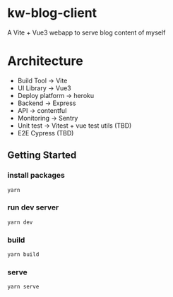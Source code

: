 # kw-blog-client

A Vite + Vue3 webapp to serve blog content of myself

# Architecture

- Build Tool -> Vite
- UI Library -> Vue3
- Deploy platform -> heroku
- Backend -> Express
- API -> contentful
- Monitoring -> Sentry
- Unit test -> Vitest + vue test utils (TBD)
- E2E Cypress (TBD)

## Getting Started

### install packages

```
yarn
```

### run dev server

```
yarn dev
```

### build

```
yarn build
```

### serve

```
yarn serve
```
